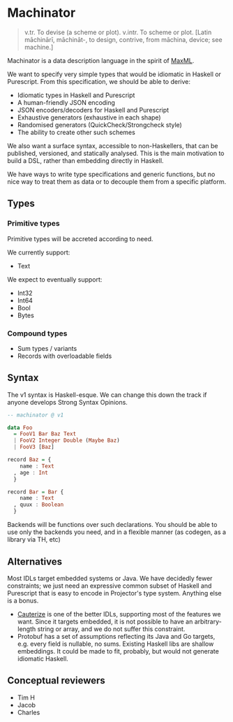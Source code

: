 # Machinator

> v.tr. To devise (a scheme or plot). v.intr. To scheme or
> plot. [Latin māchinārī, māchināt-, to design, contrive, from māchina,
> device; see machine.]

Machinator is a data description language in the spirit of
[MaxML](https://github.com/mxswd/maxml/blob/master/Data/MaxML.hs).

We want to specify very simple types that would be idiomatic in
Haskell or Purescript. From this specification, we should be able to derive:

- Idiomatic types in Haskell and Purescript
- A human-friendly JSON encoding
- JSON encoders/decoders for Haskell and Purescript
- Exhaustive generators (exhaustive in each shape)
- Randomised generators (QuickCheck/Strongcheck style)
- The ability to create other such schemes

We also want a surface syntax, accessible to non-Haskellers, that can
be published, versioned, and statically analysed. This is the main
motivation to build a DSL, rather than embedding directly in Haskell.

We have ways to write type specifications and generic functions, but
no nice way to treat them as data or to decouple them from a specific
platform.

## Types

### Primitive types

Primitive types will be accreted according to need.

We currently support:

- Text

We expect to eventually support:

- Int32
- Int64
- Bool
- Bytes

### Compound types

- Sum types / variants
- Records with overloadable fields

## Syntax

The v1 syntax is Haskell-esque. We can change this down the track if
anyone develops Strong Syntax Opinions.

```haskell
-- machinator @ v1

data Foo
  = FooV1 Bar Baz Text
  | FooV2 Integer Double (Maybe Baz)
  | FooV3 [Baz]

record Baz = {
    name : Text
  , age : Int
  }

record Bar = Bar {
    name : Text
  , quux : Boolean
  }
```

Backends will be functions over such declarations. You should be able
to use only the backends you need, and in a flexible manner (as
codegen, as a library via TH, etc)

## Alternatives

Most IDLs target embedded systems or Java. We have decidedly fewer
constraints; we just need an expressive common subset of Haskell and
Purescript that is easy to encode in Projector's type system. Anything
else is a bonus.

- [Cauterize](https://github.com/cauterize-tools/cauterize) is one of
  the better IDLs, supporting most of the features we want. Since it
  targets embedded, it is not possible to have an arbitrary-length
  string or array, and we do not suffer this constraint.
- Protobuf has a set of assumptions reflecting its Java and Go
  targets, e.g. every field is nullable, no sums. Existing Haskell
  libs are shallow embeddings. It could be made to fit, probably, but
  would not generate idiomatic Haskell.

## Conceptual reviewers

- Tim H
- Jacob
- Charles
